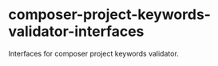 # composer-project-keywords-validator-interfaces
Interfaces for composer project keywords validator.
